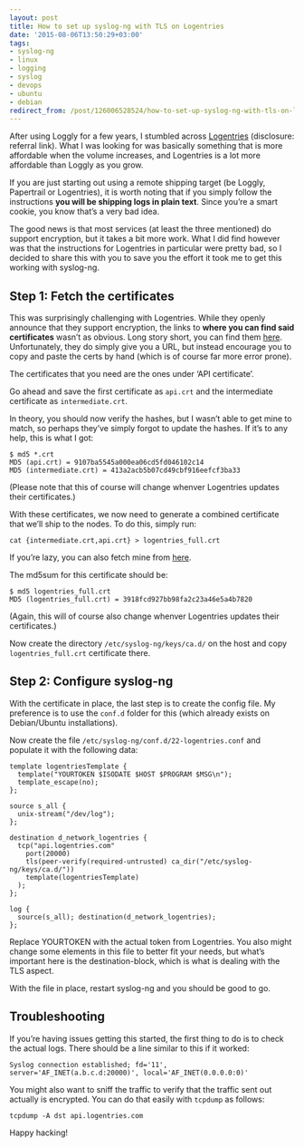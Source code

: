 ```yaml
---
layout: post
title: How to set up syslog-ng with TLS on Logentries
date: '2015-08-06T13:50:29+03:00'
tags:
- syslog-ng
- linux
- logging
- syslog
- devops
- ubuntu
- debian
redirect_from: /post/126006528524/how-to-set-up-syslog-ng-with-tls-on-logentries
---
```

After using Loggly for a few years, I stumbled across [Logentries](https://logentries.com/learnmore?code=82a5c804) (disclosure: referral link). What I was looking for was basically something that is more affordable when the volume increases, and Logentries is a lot more affordable than Loggly as you grow.

If you are just starting out using a remote shipping target (be Loggly, Papertrail or Logentries), it is worth noting that if you simply follow the instructions **you will be shipping logs in plain text**. Since you’re a smart cookie, you know that’s a very bad idea.

The good news is that most services (at least the three mentioned) do support encryption, but it takes a bit more work. What I did find however was that the instructions for Logentries in particular were pretty bad, so I decided to share this with you to save you the effort it took me to get this working with syslog-ng.

Step 1: Fetch the certificates
------------------------------

This was surprisingly challenging with Logentries. While they openly announce that they support encryption, the links to **where you can find said certificates** wasn’t as obvious. Long story short, you can find them [here](https://logentries.com/doc/certificates/). Unfortunately, they do simply give you a URL, but instead encourage you to copy and paste the certs by hand (which is of course far more error prone).

The certificates that you need are the ones under ‘API certificate’.

Go ahead and save the first certificate as `api.crt` and the intermediate certificate as `intermediate.crt`.

In theory, you should now verify the hashes, but I wasn’t able to get mine to match, so perhaps they’ve simply forgot to update the hashes. If it’s to any help, this is what I got:

    $ md5 *.crt
    MD5 (api.crt) = 9107ba5545a000ea06cd5fd046102c14
    MD5 (intermediate.crt) = 413a2acb5b07cd49cbf916eefcf3ba33
    

(Please note that this of course will change whenver Logentries updates their certificates.)

With these certificates, we now need to generate a combined certificate that we’ll ship to the nodes. To do this, simply run:

    cat {intermediate.crt,api.crt} > logentries_full.crt
    

If you’re lazy, you can also fetch mine from [here](https://gist.githubusercontent.com/vpetersson/e9965d8e27aa0a2a71c7/raw/c911ec6bb11c4866ff7c8cdc01052d8998887bf2/gistfile1.txt).

The md5sum for this certificate should be:

    $ md5 logentries_full.crt
    MD5 (logentries_full.crt) = 3918fcd927bb98fa2c23a46e5a4b7820
    

(Again, this will of course also change whenver Logentries updates their certificates.)

Now create the directory `/etc/syslog-ng/keys/ca.d/` on the host and copy `logentries_full.crt` certificate there.

Step 2: Configure syslog-ng
---------------------------

With the certificate in place, the last step is to create the config file. My preference is to use the `conf.d` folder for this (which already exists on Debian/Ubuntu installations).

Now create the file `/etc/syslog-ng/conf.d/22-logentries.conf` and populate it with the following data:

    template logentriesTemplate {
      template("YOURTOKEN $ISODATE $HOST $PROGRAM $MSG\n");
      template_escape(no);
    };
    
    source s_all {
      unix-stream("/dev/log");
    };
    
    destination d_network_logentries {
      tcp("api.logentries.com"
        port(20000)
        tls(peer-verify(required-untrusted) ca_dir("/etc/syslog-ng/keys/ca.d/"))
        template(logentriesTemplate)
      );
    };
    
    log {
      source(s_all); destination(d_network_logentries);
    };
    

Replace YOURTOKEN with the actual token from Logentries. You also might change some elements in this file to better fit your needs, but what’s important here is the destination-block, which is what is dealing with the TLS aspect.

With the file in place, restart syslog-ng and you should be good to go.

Troubleshooting
---------------

If you’re having issues getting this started, the first thing to do is to check the actual logs. There should be a line similar to this if it worked:

    Syslog connection established; fd='11', server='AF_INET(a.b.c.d:20000)', local='AF_INET(0.0.0.0:0)'
    

You might also want to sniff the traffic to verify that the traffic sent out actually is encrypted. You can do that easily with `tcpdump` as follows:

    tcpdump -A dst api.logentries.com
    

Happy hacking!
